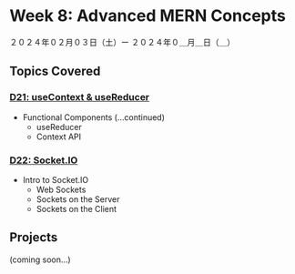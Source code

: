 # Week 8: Advanced MERN Concepts

２０２４年０２月０３日（土）ー ２０２４年０＿月＿日（＿）

## Topics Covered

### [D21: useContext & useReducer](Lecture-Code/D21-useContext-and-useReducer)
- Functional Components (...continued)
    - useReducer
    - Context API

### [D22: Socket.IO](#)
- Intro to Socket.IO
    - Web Sockets
    - Sockets on the Server
    - Sockets on the Client

## Projects

(coming soon...)
